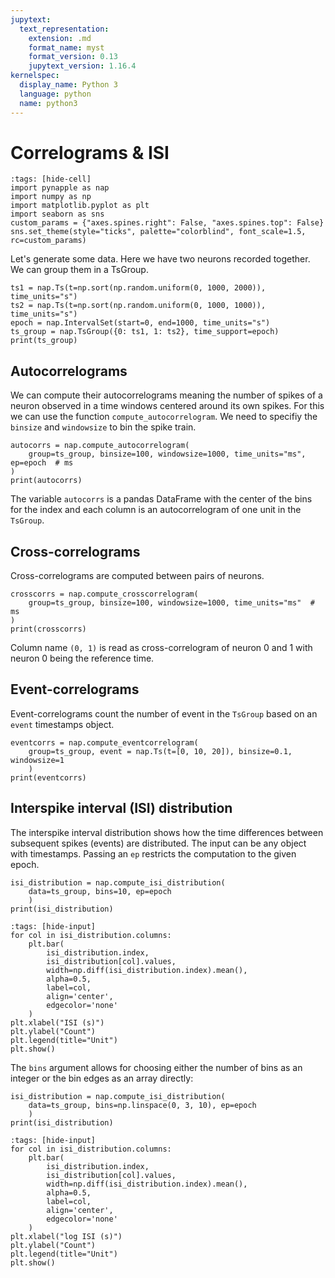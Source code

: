 ```yaml
---
jupytext:
  text_representation:
    extension: .md
    format_name: myst
    format_version: 0.13
    jupytext_version: 1.16.4
kernelspec:
  display_name: Python 3
  language: python
  name: python3
---
```


# Correlograms & ISI

```{code-cell} ipython3
:tags: [hide-cell]
import pynapple as nap
import numpy as np
import matplotlib.pyplot as plt
import seaborn as sns
custom_params = {"axes.spines.right": False, "axes.spines.top": False}
sns.set_theme(style="ticks", palette="colorblind", font_scale=1.5, rc=custom_params)
```

Let's generate some data. Here we have two neurons recorded together. We can group them in a TsGroup.

```{code-cell} ipython3
ts1 = nap.Ts(t=np.sort(np.random.uniform(0, 1000, 2000)), time_units="s")
ts2 = nap.Ts(t=np.sort(np.random.uniform(0, 1000, 1000)), time_units="s")
epoch = nap.IntervalSet(start=0, end=1000, time_units="s")
ts_group = nap.TsGroup({0: ts1, 1: ts2}, time_support=epoch)
print(ts_group)
```

## Autocorrelograms

We can compute their autocorrelograms meaning the number of spikes of a neuron observed in a time windows centered around its own spikes.
For this we can use the function `compute_autocorrelogram`.
We need to specifiy the `binsize` and `windowsize` to bin the spike train.

```{code-cell} ipython3
autocorrs = nap.compute_autocorrelogram(
    group=ts_group, binsize=100, windowsize=1000, time_units="ms", ep=epoch  # ms
)
print(autocorrs)
```
The variable `autocorrs` is a pandas DataFrame with the center of the bins 
for the index and each column is an autocorrelogram of one unit in the `TsGroup`.

## Cross-correlograms

Cross-correlograms are computed between pairs of neurons.

```{code-cell} ipython3
crosscorrs = nap.compute_crosscorrelogram(
    group=ts_group, binsize=100, windowsize=1000, time_units="ms"  # ms
)
print(crosscorrs)
```

Column name `(0, 1)` is read as cross-correlogram of neuron 0 and 1 with neuron 0 being the reference time.

## Event-correlograms

Event-correlograms count the number of event in the `TsGroup` based on an `event` timestamps object. 

```{code-cell} ipython3
eventcorrs = nap.compute_eventcorrelogram(
    group=ts_group, event = nap.Ts(t=[0, 10, 20]), binsize=0.1, windowsize=1
    )
print(eventcorrs)
```

## Interspike interval (ISI) distribution

The interspike interval distribution shows how the time differences between subsequent spikes (events) are distributed.
The input can be any object with timestamps. Passing an `ep` restricts the computation to the given epoch.

```{code-cell} ipython3
isi_distribution = nap.compute_isi_distribution(
    data=ts_group, bins=10, ep=epoch
    )
print(isi_distribution)
```

```{code-cell} ipython3
:tags: [hide-input]
for col in isi_distribution.columns:
    plt.bar(
        isi_distribution.index,
        isi_distribution[col].values,
        width=np.diff(isi_distribution.index).mean(),
        alpha=0.5,
        label=col,
        align='center',
        edgecolor='none'
    )
plt.xlabel("ISI (s)")
plt.ylabel("Count")
plt.legend(title="Unit")
plt.show()
```

The `bins` argument allows for choosing either the number of bins as an integer or the bin edges as an array directly:
```{code-cell} ipython3
isi_distribution = nap.compute_isi_distribution(
    data=ts_group, bins=np.linspace(0, 3, 10), ep=epoch
    )
print(isi_distribution)
```

```{code-cell} ipython3
:tags: [hide-input]
for col in isi_distribution.columns:
    plt.bar(
        isi_distribution.index,
        isi_distribution[col].values,
        width=np.diff(isi_distribution.index).mean(),
        alpha=0.5,
        label=col,
        align='center',
        edgecolor='none'
    )
plt.xlabel("log ISI (s)")
plt.ylabel("Count")
plt.legend(title="Unit")
plt.show()
```
